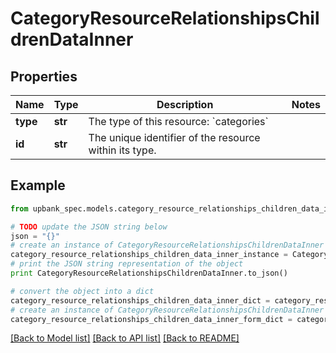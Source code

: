 # CategoryResourceRelationshipsChildrenDataInner


## Properties

Name | Type | Description | Notes
------------ | ------------- | ------------- | -------------
**type** | **str** | The type of this resource: &#x60;categories&#x60; | 
**id** | **str** | The unique identifier of the resource within its type.  | 

## Example

```python
from upbank_spec.models.category_resource_relationships_children_data_inner import CategoryResourceRelationshipsChildrenDataInner

# TODO update the JSON string below
json = "{}"
# create an instance of CategoryResourceRelationshipsChildrenDataInner from a JSON string
category_resource_relationships_children_data_inner_instance = CategoryResourceRelationshipsChildrenDataInner.from_json(json)
# print the JSON string representation of the object
print CategoryResourceRelationshipsChildrenDataInner.to_json()

# convert the object into a dict
category_resource_relationships_children_data_inner_dict = category_resource_relationships_children_data_inner_instance.to_dict()
# create an instance of CategoryResourceRelationshipsChildrenDataInner from a dict
category_resource_relationships_children_data_inner_form_dict = category_resource_relationships_children_data_inner.from_dict(category_resource_relationships_children_data_inner_dict)
```
[[Back to Model list]](../README.md#documentation-for-models) [[Back to API list]](../README.md#documentation-for-api-endpoints) [[Back to README]](../README.md)


